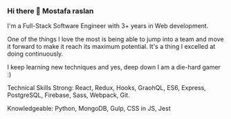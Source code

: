 ### Hi there 👋 Mostafa raslan

I'm a Full-Stack Software Engineer with 3+ years in Web development.

One of the things I love the most is being able to jump into a team and move it forward to make it reach its maximum potential. It's a thing I excelled at doing continuously.

I keep learning new techniques and yes, deep down I am a die-hard gamer :)


Technical Skills
Strong: React, Redux, Hooks, GraohQL, ES6, Express, PostgreSQL, Firebase, Sass, Webpack, Git.

Knowledgeable: Python, MongoDB, Gulp, CSS in JS, Jest
<!--
**Mostafa-Ragab/Mostafa-Ragab** is a ✨ _special_ ✨ repository because its `README.md` (this file) appears on your GitHub profile.

Here are some ideas to get you started:

- 🔭 I’m currently working on Upwork
- 🌱 I’m currently learning React native
- 👯 I’m looking to collaborate on open source projects
- 🤔 I’m looking for help with ...
- 💬 Ask me about ...
- 📫 How to reach me: mostafaragab373@gmail.com
- 😄 Pronouns: ...
- ⚡ Fun fact: ...
-->
